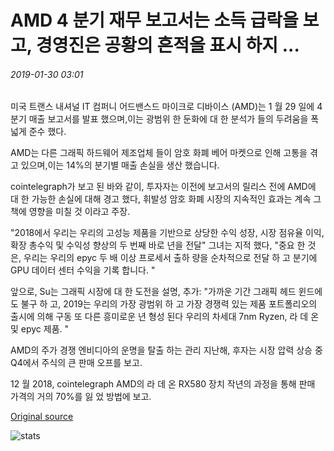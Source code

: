 # AMD 4 분기 재무 보고서는 소득 급락을 보고, 경영진은 공황의 흔적을 표시 하지 ...

###### 2019-01-30 03:01

미국 트랜스 내셔널 IT 컴퍼니 어드밴스드 마이크로 디바이스 (AMD)는 1 월 29 일에 4 분기 매출 보고서를 발표 했으며,이는 광범위 한 둔화에 대 한 분석가 들의 두려움을 폭넓게 준수 했다.

AMD는 다른 그래픽 하드웨어 제조업체 들이 암호 화폐 베어 마켓으로 인해 고통을 겪고 있으며,이는 14%의 분기별 매출 손실을 생산 했습니다.

cointelegraph가 보고 된 바와 같이, 투자자는 이전에 보고서의 릴리스 전에 AMD에 대 한 가능한 손실에 대해 경고 했다, 휘발성 암호 화폐 시장의 지속적인 효과는 계속 그 책에 영향을 미칠 것 이라고 주장.

"2018에서 우리는 우리의 고성능 제품을 기반으로 상당한 수익 성장, 시장 점유율 이익, 확장 총수익 및 수익성 향상의 두 번째 바로 년을 전달" 그녀는 지적 했다, "중요 한 것은, 우리는 우리의 epyc 두 배 이상 프로세서 출하 량을 순차적으로 전달 하 고 분기에 GPU 데이터 센터 수익을 기록 합니다. "

앞으로, Su는 그래픽 시장에 대 한 도전을 설명, 추가: "가까운 기간 그래픽 헤드 윈드에도 불구 하 고, 2019는 우리의 가장 광범위 하 고 가장 경쟁력 있는 제품 포트폴리오의 출시에 의해 구동 또 다른 흥미로운 년 형성 된다 우리의 차세대 7nm Ryzen, 라 데 온 및 epyc 제품. "

AMD의 주가 경쟁 엔비디아의 운명을 탈출 하는 관리 지난해, 후자는 시장 압력 상승 중 Q4에서 주식의 큰 판매 오프를 보고.

12 월 2018, cointelegraph AMD의 라 데 온 RX580 장치 작년의 과정을 통해 판매 가격의 거의 70%를 잃 었 방법에 보고.

[Original source](https://cointelegraph.com/news/amd-q4-financial-report-sees-income-dip-executives-show-no-signs-of-panic)

![stats](https://c.statcounter.com/11760860/0/a89fa40b/1/ "stats")